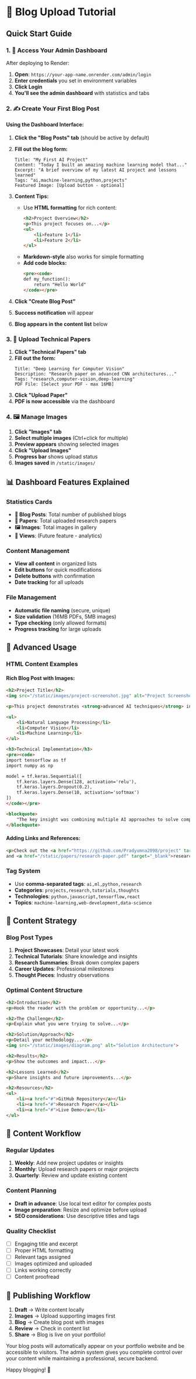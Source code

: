 # 📝 Blog Upload Tutorial

## Quick Start Guide

### 1. 🔐 Access Your Admin Dashboard

After deploying to Render:
1. **Open**: `https://your-app-name.onrender.com/admin/login`
2. **Enter credentials** you set in environment variables
3. **Click Login**
4. **You'll see the admin dashboard** with statistics and tabs

### 2. ✍️ Create Your First Blog Post

#### Using the Dashboard Interface:

1. **Click the "Blog Posts" tab** (should be active by default)

2. **Fill out the blog form:**
   ```
   Title: "My First AI Project"
   Content: "Today I built an amazing machine learning model that..."
   Excerpt: "A brief overview of my latest AI project and lessons learned"
   Tags: "ai,machine-learning,python,projects"
   Featured Image: [Upload button - optional]
   ```

3. **Content Tips:**
   - Use **HTML formatting** for rich content:
     ```html
     <h2>Project Overview</h2>
     <p>This project focuses on...</p>
     <ul>
         <li>Feature 1</li>
         <li>Feature 2</li>
     </ul>
     ```
   - **Markdown-style** also works for simple formatting
   - **Add code blocks:**
     ```html
     <pre><code>
     def my_function():
         return "Hello World"
     </code></pre>
     ```

4. **Click "Create Blog Post"**
5. **Success notification** will appear
6. **Blog appears in the content list** below

### 3. 📄 Upload Technical Papers

1. **Click "Technical Papers" tab**
2. **Fill out the form:**
   ```
   Title: "Deep Learning for Computer Vision"
   Description: "Research paper on advanced CNN architectures..."
   Tags: "research,computer-vision,deep-learning"
   PDF File: [Select your PDF - max 16MB]
   ```
3. **Click "Upload Paper"**
4. **PDF is now accessible** via the dashboard

### 4. 🖼️ Manage Images

1. **Click "Images" tab**
2. **Select multiple images** (Ctrl+click for multiple)
3. **Preview appears** showing selected images
4. **Click "Upload Images"**
5. **Progress bar** shows upload status
6. **Images saved** in `/static/images/`

## 📊 Dashboard Features Explained

### Statistics Cards
- **📝 Blog Posts**: Total number of published blogs
- **📄 Papers**: Total uploaded research papers
- **🖼️ Images**: Total images in gallery
- **👀 Views**: (Future feature - analytics)

### Content Management
- **View all content** in organized lists
- **Edit buttons** for quick modifications
- **Delete buttons** with confirmation
- **Date tracking** for all uploads

### File Management
- **Automatic file naming** (secure, unique)
- **Size validation** (16MB PDFs, 5MB images)
- **Type checking** (only allowed formats)
- **Progress tracking** for large uploads

## 🔧 Advanced Usage

### HTML Content Examples

#### Rich Blog Post with Images:
```html
<h2>Project Title</h2>
<img src="/static/images/project-screenshot.jpg" alt="Project Screenshot" style="width:100%;border-radius:8px;margin:20px 0;">

<p>This project demonstrates <strong>advanced AI techniques</strong> including:</p>

<ul>
    <li>Natural Language Processing</li>
    <li>Computer Vision</li>
    <li>Machine Learning</li>
</ul>

<h3>Technical Implementation</h3>
<pre><code>
import tensorflow as tf
import numpy as np

model = tf.keras.Sequential([
    tf.keras.layers.Dense(128, activation='relu'),
    tf.keras.layers.Dropout(0.2),
    tf.keras.layers.Dense(10, activation='softmax')
])
</code></pre>

<blockquote>
    "The key insight was combining multiple AI approaches to solve complex problems."
</blockquote>
```

#### Adding Links and References:
```html
<p>Check out the <a href="https://github.com/Pradyumna2098/project" target="_blank">source code</a> 
and <a href="/static/papers/research-paper.pdf" target="_blank">research paper</a>.</p>
```

### Tag System
- Use **comma-separated tags**: `ai,ml,python,research`
- **Categories**: `projects,research,tutorials,thoughts`
- **Technologies**: `python,javascript,tensorflow,react`
- **Topics**: `machine-learning,web-development,data-science`

## 🎯 Content Strategy

### Blog Post Types
1. **Project Showcases**: Detail your latest work
2. **Technical Tutorials**: Share knowledge and insights
3. **Research Summaries**: Break down complex papers
4. **Career Updates**: Professional milestones
5. **Thought Pieces**: Industry observations

### Optimal Content Structure
```html
<h2>Introduction</h2>
<p>Hook the reader with the problem or opportunity...</p>

<h2>The Challenge</h2>
<p>Explain what you were trying to solve...</p>

<h2>Solution/Approach</h2>
<p>Detail your methodology...</p>
<img src="/static/images/diagram.png" alt="Solution Architecture">

<h2>Results</h2>
<p>Show the outcomes and impact...</p>

<h2>Lessons Learned</h2>
<p>Share insights and future improvements...</p>

<h2>Resources</h2>
<ul>
    <li><a href="#">GitHub Repository</a></li>
    <li><a href="#">Research Paper</a></li>
    <li><a href="#">Live Demo</a></li>
</ul>
```

## 🔄 Content Workflow

### Regular Updates
1. **Weekly**: Add new project updates or insights
2. **Monthly**: Upload research papers or major projects
3. **Quarterly**: Review and update existing content

### Content Planning
- **Draft in advance**: Use local text editor for complex posts
- **Image preparation**: Resize and optimize before upload
- **SEO considerations**: Use descriptive titles and tags

### Quality Checklist
- [ ] Engaging title and excerpt
- [ ] Proper HTML formatting
- [ ] Relevant tags assigned
- [ ] Images optimized and uploaded
- [ ] Links working correctly
- [ ] Content proofread

## 🚀 Publishing Workflow

1. **Draft** → Write content locally
2. **Images** → Upload supporting images first
3. **Blog** → Create blog post with images
4. **Review** → Check in content list
5. **Share** → Blog is live on your portfolio!

Your blog posts will automatically appear on your portfolio website and be accessible to visitors. The admin system gives you complete control over your content while maintaining a professional, secure backend.

Happy blogging! 🎉